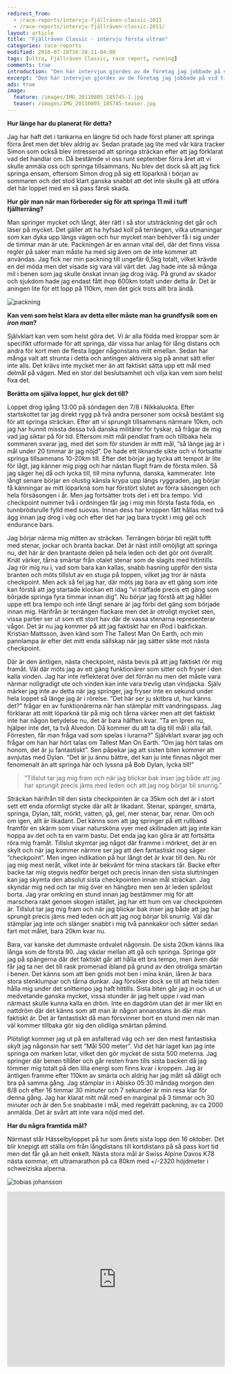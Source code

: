 ```yaml
---
redirect_from:
  - /race-reports/intervju-fjällräven-classic-2011
  - /race-reports/intervju-fjällräven-classic-2011/
layout: article
title: "Fjällräven Classic - intervju första ultran"
categories: race-reports
modified: 2016-07-28T16:28:11-04:00
tags: [ultra, Fjällräven Classic, race report, running]
comments: true
introduction: "Den här intervjun gjordes av de företag jag jobbade på vid tilfället. Jag hade precis gjort min första ultra och det här är mina tankar om hur det var."
excerpt: "Den här intervjun gjordes av de företag jag jobbade på vid tilfället. Jag hade precis gjort min första ultra och det här är mina tankar om hur det var."
ads: true
image:
  feature: /images/IMG_20110805_185745-1.jpg
  teaser: /images/IMG_20110805_185745-teaser.jpg
---
```


**Hur länge har du planerat för detta?**

Jag har haft det i tankarna en längre tid och hade först planer att springa förra året men det blev aldrig av. Sedan pratade jag lite med vår kära tracker Simon som också blev intresserad att springa sträckan efter att jag förklarat vad det handlar om. Då bestämde vi oss runt september förra året att vi skulle anmäla oss och springa tillsammans. Nu blev det dock så att jag fick springa ensam, eftersom Simon drog på sig ett löparknä i början av sommaren och det stod klart ganska snabbt att det inte skulle gå att utföra det här loppet med en så pass färsk skada.

**Hur gör man när man förbereder sig för att springa 11 mil i tuff fjällterräng?**

Man springer mycket och långt, äter rätt i så stor utsträckning det går och läser på mycket. Det gäller att ha hyfsad koll på terrängen, vilka utmaningar som kan dyka upp längs vägen och hur mycket man behöver få i sig under de timmar man är ute. Packningen är en annan vital del, där det finns vissa regler på saker man måste ha med sig även om de inte kommer att användas. Jag fick ner min packning till ungefär 6,5kg totalt, vilket krävde en del möda men det visade sig vara väl värt det. Jag hade inte så många mil i benen som jag skulle önskat innan jag drog iväg. På grund av skador och sjukdom hade jag endast fått ihop 600km totalt under detta år. Det är aningen lite för ett lopp på 110km, men det gick trots allt bra ändå.

![packning](/images/IMG_20110805_185745-1.jpg "Packning")

**Kan vem som helst klara av detta eller måste man ha grundfysik som en *iron man*?**

Självklart kan vem som helst göra det. Vi är alla födda med kroppar som är specifikt utformade för att springa, där vissa har anlag för lång distans och andra för kort men de flesta ligger någonstans mitt emellan. Sedan har många valt att strunta i detta och antingen aktivera sig på annat sätt eller inte alls. Det krävs inte mycket mer än att faktiskt sätta upp ett mål med delmål på vägen. Med en stor del beslutsamhet och vilja kan vem som helst fixa det.

**Berätta om själva loppet, hur gick det till?**

Loppet drog igång 13:00 på söndagen den 7/8 i Nikkaluokta. Efter startskottet tar jag direkt rygg på två andra personer som också bestämt sig för att springa sträckan. Efter att vi sprungit tillsammans närmare 10km, och jag har hunnit missta dessa två danska militärer för tyskar, så frågar de mig vad jag siktar på för tid. Eftersom mitt mål pendlat fram och tillbaka hela sommaren svarar jag, med det som för stunden är mitt mål, ”så länge jag är i mål under 20 timmar är jag nöjd”. De hade ett liknande sikte och vi fortsatte springa tillsammans 10-20km till. Efter det börjar jag tycka att tempot är lite för lågt, jag känner mig pigg och har nästan flugit fram de första milen. Så jag säger hej då och lycka till, till mina nyfunna, danska, kammerater. Inte långt senare börjar en olustig känsla krypa upp längs ryggraden, jag börjar få känningar av mitt löparknä som har förstört slutet av förra säsongen och hela försäsongen i år. Men jag fortsätter trots det i ett bra tempo. Vid checkpoint nummer två i ordningen får jag i mig min första fasta föda, en tunnbrödsrulle fylld med suovas. Innan dess har kroppen fått hållas med två ägg innan jag drog i väg och efter det har jag bara tryckt i mig gel och endurance bars.

Jag börjar närma mig mitten av sträckan. Terrängen börjar bli rejält tufft med stenar, jockar och branta backar. Det är näst intill omöjligt att springa nu, det här är den brantaste delen på hela leden och det gör ont överallt. Knät värker, tårna smärtar från otalet stenar som de slagits med hitintills. Jag rör mig nu i, vad som bara kan kallas, snabb hasning uppför den sista branten och möts tillslut av en stuga på toppen, vilket jag tror är nästa checkpoint. Men ack så fel jag har, där möts jag bara av ett gäng som inte kan förstå att jag startade klockan ett idag ”vi träffade precis ett gäng som började springa fyra timmar innan dig”. Nu börjar jag förstå att jag håller uppe ett bra tempo och inte långt senare är jag förbi det gäng som började innan mig. Härifrån är terrängen flackare men det är otroligt mycket sten, vissa partier ser ut som ett stort hav där de vassa stenarna representerar vågor. Det är nu jag kommer på att jag faktiskt har en iPod i bakfickan. Kristian Mattsson, även känd som The Tallest Man On Earth, och min pannlampa är efter det mitt enda sällskap när jag sätter sikte mot nästa checkpoint.

Där är den äntligen, nästa checkpoint, nästa bevis på att jag faktiskt rör mig framåt. Väl där möts jag av ett gäng funktionärer som sitter och fryser i den kalla vinden. Jag har inte reflekterat över det förrän nu men det måste vara närmar nollgradigt ute och vinden kan inte vara trevlig utan vindjacka. Själv märker jag inte av detta när jag springer, jag fryser inte en sekund under hela loppet så länge jag är i rörelse. ”Det här ser ju skitbra ut, hur känns det?” frågar en av funktionärerna när han stämplar mitt vandringspass. Jag förklarar att mitt löparknä tär på mig och tårna värker men att det faktiskt inte har någon betydelse nu, det är bara hälften kvar. ”Ta en Ipren nu, hjälper inte det, ta två Alvedon. Då kommer du att ta dig till mål i alla fall. Förresten, får man fråga vad som spelas i lurarna?” Självklart svarar jag och frågar om han har hört talas om Tallest Man On Earth. ”Om jag hört talas om honom, det är ju fantastiskt”. Sen påpekar jag att sisten biten kommer att avnjutas med Dylan. ”Det är ju ännu bättre, det kan ju inte finnas något mer fenomenalt än att springa här och lyssna på Bob Dylan, lycka till!”

> ”Tillslut tar jag mig fram och när jag blickar bak inser jag både att jag har sprungit precis jäms med leden och att jag nog börjar bli snurrig.”

Sträckan härifrån till den sista checkpointen är ca 35km och det är i stort sett ett enda oformligt stycke där allt är likadant. Stenar, spänger, smärta, springa, Dylan, tält, mörkt, vatten, gå, gel, mer stenar, bar, renar. Om och om igen, allt är likadant. Det känns som att jag springer på ett rullband framför en skärm som visar natursköna vyer med skillnaden att jag inte kan hoppa av det och ta en varm bastu. Det enda jag kan göra är att fortsätta röra mig framåt. Tillslut skymtar jag något där framme i mörkret, det är en skylt och när jag kommer närmre ser jag att den fantastiskt nog säger ”checkpoint”. Men ingen indikation på hur långt det är kvar till den. Nu rör jag mig mest neråt, vilket inte är bekvämt för mina stackars tår. Backe efter backe tar mig stegvis nedför berget och precis innan den sista sluttningen kan jag skymta den absolut sista checkpointen innan mål sträckan. Jag skyndar mig ned och tar mig över en hängbro men sen är leden spårlöst borta. Jag yrar omkring en stund innan jag bestämmer mig för att marschera rakt genom skogen istället, jag har ett hum om var checkpointen är. Tillslut tar jag mig fram och när jag blickar bak inser jag både att jag har sprungit precis jäms med leden och att jag nog börjar bli snurrig. Väl där stämplar jag inte och slänger snabbt i mig två pannkakor och sätter sedan fart mot målet, bara 20km kvar nu.

Bara, var kanske det dummaste ordvalet någonsin. De sista 20km känns lika långa som de första 90. Jag växlar mellan att gå och springa. Springa gör jag på spängerna där det faktiskt går att hålla ett bra tempo, men även där får jag ta ner det till rask promenad ibland på grund av den otroliga smärtan i benen. Det känns som att ben gnids mot ben i mina knän, låren är bara stora stenklumpar och tårna dunkar. Jag försöker dock se till att hela tiden hålla mig under det snittempo jag haft hittills. Sista biten går jag in och ut ur medvetande ganska mycket, vissa stunder är jag helt uppe i vad man närmast skulle kunna kalla en dröm. Inte en dagdröm utan det är mer likt en nattdröm där det känns som att man är någon annanstans än där man faktiskt är. Det är fantastiskt då man försvinner bort en stund men när man väl kommer tillbaka gör sig den olidliga smärtan påmind.

Plötsligt kommer jag ut på en asfalterad väg och ser den mest fantastiska skylt jag någonsin har sett ”Mål 500 meter”. Vid det här laget kan jag inte springa om marken lutar, vilket den gör mycket de sista 500 meterna. Jag springer där benen tillåter och går resten fram tills sista backen då jag tömmer mig totalt på den lilla energi som finns kvar i kroppen. Jag är äntligen framme efter 110km av smärta och aldrig har jag mått så dåligt och bra på samma gång. Jag stämplar in i Abisko 05:30 måndag morgon den 8/8 och efter 16 timmar 30 minuter och 7 sekunder är min resa klar för denna gång. Jag har klarat mitt mål med en marginal på 3 timmar och 30 minuter och är den 5:e snabbaste i mål, med regelrätt packning, av ca 2000 anmälda. Det är svårt att inte vara nöjd med det.

**Har du några framtida mål?**

Närmast står Hässelbyloppet på tur som årets sista lopp den 16 oktober. Det blir knepigt att ställa om från långdistans till kortdistans på så pass kort tid men det får gå an helt enkelt. Nästa stora mål är Swiss Alpine Davos K78 nästa sommar, ett ultramarathon på ca 80km med +/-2320 höjdmeter i schweiziska alperna.

![tobias johansson](/images/IMG_20110807_093723.jpg "Tobias Johansson")

<iframe height='405' width='100%' frameborder='0' allowtransparency='true' scrolling='no' src='https://www.strava.com/activities/373262446/embed/7d1f85641ff2673e9186da0578da5c8f98d9534a'></iframe>
